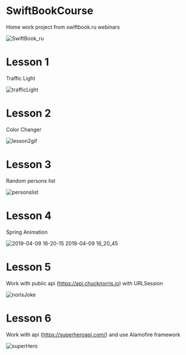 # SwiftBookCourse
Home work project from swiftbook.ru webinars

![SwiftBook_ru](https://user-images.githubusercontent.com/30910230/54920927-8ffada00-4f15-11e9-8353-8e0c9b87f6c6.png)

# Lesson 1
Traffic Light

![trafficLight](https://user-images.githubusercontent.com/30910230/54921068-dea87400-4f15-11e9-8d03-2bc6ba9345a5.gif)
# Lesson 2
Color Changer

![lesson2gif](https://user-images.githubusercontent.com/30910230/55163065-27f8fd80-517a-11e9-940f-aa35679973ff.gif)
# Lesson 3
Random persons list

![personslist](https://user-images.githubusercontent.com/30910230/55730388-bb56ec00-5a20-11e9-859a-6fd90237acfa.gif)
# Lesson 4
Spring Animation 

![2019-04-09 16-20-15 2019-04-09 16_20_45](https://user-images.githubusercontent.com/30910230/55803681-7cd63580-5ae3-11e9-95f8-dc8a54cf1d34.gif)

# Lesson 5
Work with public api (https://api.chucknorris.io) with URLSession

![norisJoke](https://user-images.githubusercontent.com/30910230/56027624-12113e00-5d1f-11e9-934c-1885dedca548.gif)

# Lesson 6
Work with api (https://superheroapi.com/) and use Alamofire framework

![superHero](https://user-images.githubusercontent.com/30910230/56190576-2ca32a00-6033-11e9-838f-5775b65a407a.gif)




